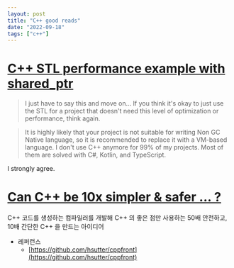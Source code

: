 ```yaml
---
layout: post
title: "C++ good reads"
date: "2022-09-18"
tags: ["c++"]
---
```


# [C++ STL performance example with shared_ptr](https://blog.lunapiece.net/posts/C++_STL_Performance/)

> I just have to say this and move on... If you think it's okay to just use the STL for a project that doesn't need this level of optimization or performance, think again.

> It is highly likely that your project is not suitable for writing Non GC Native language, so it is recommended to replace it with a VM-based language. I don't use C++ anymore for 99% of my projects. Most of them are solved with C#, Kotlin, and TypeScript.

I strongly agree.

# [Can C++ be 10x simpler & safer ... ?](https://herbsutter.com/2022/09/19/my-cppcon-2022-talk-is-online-can-c-be-10x-simpler-safer/)

C++ 코드를 생성하는 컴파일러를 개발해 C++ 의 좋은 점만 사용하는 50배 안전하고, 10배 간단한 C++ 을 만드는 아이디어

- 레퍼런스
	- [https://github.com/hsutter/cppfront](https://github.com/hsutter/cppfront)